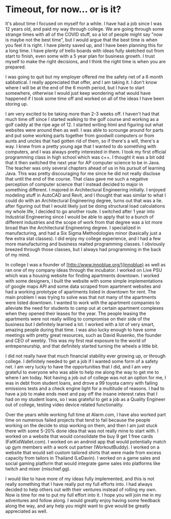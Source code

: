# Timeout, for now... or is it?

It's about time I focused on myself for a while. I have had a job since I was 12 years old, and paid my way through college. We are going through some strange times with all of the COVID stuff, so a lot of people might say "now is maybe not the best time", but I would argue that the best time is when you feel it is right. I have plenty saved up, and I have been planning this for a long time. I have plenty of trello boards with ideas fully sketched out from start to finish, even some with a 5 year plan for business growth. I trust myself to make the right decisions, and I think the right time is when you are prepared.

I was going to quit but my employer offered me the safety net of a 6 month sabbatical. I really appreciated that offer, and I am taking it. I don't know where I will be at the end of the 6 month period, but I have to start somewhere, otherwise I would just keep wondering what would have happened if I took some time off and worked on all of the ideas I have been storing up.

I am very excited to be taking more than 2-3 weeks off. I haven't had that much time off since I started walking to the golf course and working as a golf caddy at the ripe age of 12. I started writing html and figuring out what websites were around then as well. I was able to scrounge around for parts and put some working parts together from goodwill computers or from aunts and uncles that had gotten rid of them, so if there's a will, there's a way. I knew from a pretty young age that I wanted to do something with computers, and I was always pretty interested in them. I took my first official programming class in high school which was c++. I thought it was a bit odd that it then switched the next year for AP computer science to be in Java. The teacher was only several chapters ahead of us in his pursuit of learning Java. This was pretty discouraging for me since he did not really disclose that until the end of the course. That class gave me such a negative perception of computer science that I instead decided to major in something different. I majored in Architectural Engineering initially. I enjoyed modeling stuff in AutoCAD and Revit, and I thought that was similar to what I could do with an Architectural Engineering degree, turns out that was a lie. after figuring out that I would likely just be doing structural load calculations my whole life, I decided to go another route. I switched after 1 year into Industrial Engineering since I would be able to apply that to a bunch of different industries and the scope of work from that degree was a lot more broad than the Architectural Engineering degree. I specialized in manufacturing, and had a Six Sigma Methodologies minor (basically just a few extra stat classes). I did enjoy my college experience, and I had a few more manufacturing and business realted programming classes. I obviously breezed through those classes, but I always had programming in the back of my mind.

In college I was a founder of [http://www.innoblue.org/](innoblue) as well as ran one of my company ideas through the incubator. I worked on Live PSU which was a housing website for finding apartments downtown. I worked with some designers, I built the website with some simple implementations of google maps API and some data scraped from apartment websites and had a working prototype of apartments listed in downtown for rent. The main problem I was trying to solve was that not many of the apartments were listed downtown. I wanted to work with the apartment companies to alleviate the need for students to camp out at certain apartment complexes when they opened their leases for the year. The people leasing the apartments were not really willing to compromise on their side of the business but I definitely learned a lot. I worked with a lot of very smart, amazing people during that time. I was also lucky enough to have some meetings with pretty great resources, such as David Rusenko, the founder and CEO of weebly. This was my first real exposure to the world of entrepeneurship, and that definitely started turning the wheels a little bit.

I did not really have that much financial stability ever growing up, or through college. I definitely needed to get a job if I wanted some form of a safety net. I am very lucky to have the opportunities that I did, and I am very grateful to everyone who was able to help me along the way to get me to where I am today. Not having a job out of college was not an option for me, I was in debt from student loans, and drove a 99 toyota camry with failing emissions tests and a check engine light for a multitude of reasons. I had to have a job to make ends meet and pay off the insane interest rates that I had on my student loans, so I was grateful to get a job as a Quality Engineer out of college, testing video device related functionality.

Over the years while working full time at Alarm.com, I have also worked part time on numerous failed projects that tend to fail because the people working on the decide to stop working on them, and then I am just stuck there with some 5-20% done idea that was not really mine to start with. I worked on a website that would consolidate the buy 9 get 1 free cards (FatKidWallet.com). I worked on an android app that would potentially match up gym members with a work out partner (WorkoutBuddy). I worked on a website that would sell custom tailored shirts that were made from excess capacity from tailors in Thailand (LeDavin). I worked on a game sales and social gaming platform that would integrate game sales into platforms like twitch and mixer (mischief.gg).

I would like to have more of my ideas fully implemented, and this is not really something that I have really put my full efforts into. I had always decided to help others out with their ventures instead of rolling my own. Now is time for me to put my full effort into it. I hope you will join me in my adventures and follow along. I would greatly enjoy having some feedback along the way, and any help you might want to give would be greatly appreciated as well.
